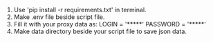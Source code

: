 1) Use 'pip install -r requirements.txt' in terminal.
2) Make .env file beside script file.
3) Fill it with your proxy data as:
    LOGIN = '\*\*\*\*\*'
    PASSWORD = '\*\*\*\*\*'
4) Make data directory beside your script file to save json data.

